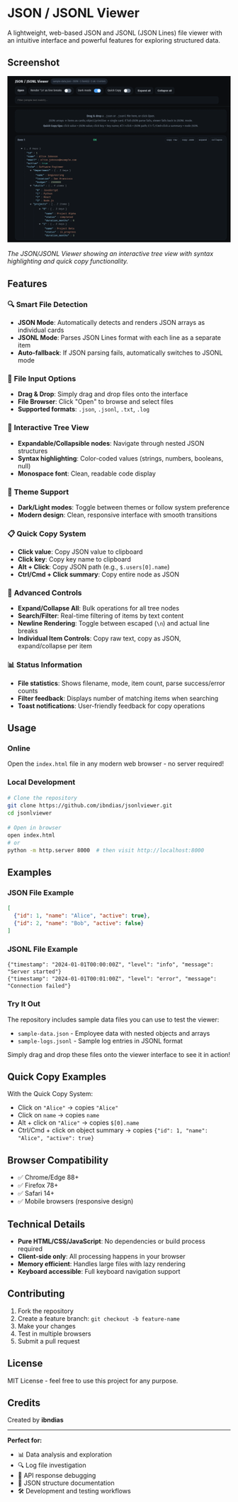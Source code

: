 # JSON / JSONL Viewer

A lightweight, web-based JSON and JSONL (JSON Lines) file viewer with an intuitive interface and powerful features for exploring structured data.

## Screenshot

![JSON/JSONL Viewer Interface](screenshots/jsonlviewer-demo.png)

*The JSON/JSONL Viewer showing an interactive tree view with syntax highlighting and quick copy functionality.*

## Features

### 🔍 **Smart File Detection**
- **JSON Mode**: Automatically detects and renders JSON arrays as individual cards
- **JSONL Mode**: Parses JSON Lines format with each line as a separate item
- **Auto-fallback**: If JSON parsing fails, automatically switches to JSONL mode

### 📁 **File Input Options**
- **Drag & Drop**: Simply drag and drop files onto the interface
- **File Browser**: Click "Open" to browse and select files
- **Supported formats**: `.json`, `.jsonl`, `.txt`, `.log`

### 🌳 **Interactive Tree View**
- **Expandable/Collapsible nodes**: Navigate through nested JSON structures
- **Syntax highlighting**: Color-coded values (strings, numbers, booleans, null)
- **Monospace font**: Clean, readable code display

### 🎨 **Theme Support**
- **Dark/Light modes**: Toggle between themes or follow system preference
- **Modern design**: Clean, responsive interface with smooth transitions

### 📋 **Quick Copy System**
- **Click value**: Copy JSON value to clipboard
- **Click key**: Copy key name to clipboard
- **Alt + Click**: Copy JSON path (e.g., `$.users[0].name`)
- **Ctrl/Cmd + Click summary**: Copy entire node as JSON

### 🔧 **Advanced Controls**
- **Expand/Collapse All**: Bulk operations for all tree nodes
- **Search/Filter**: Real-time filtering of items by text content
- **Newline Rendering**: Toggle between escaped (`\n`) and actual line breaks
- **Individual Item Controls**: Copy raw text, copy as JSON, expand/collapse per item

### 📊 **Status Information**
- **File statistics**: Shows filename, mode, item count, parse success/error counts
- **Filter feedback**: Displays number of matching items when searching
- **Toast notifications**: User-friendly feedback for copy operations

## Usage

### Online
Open the `index.html` file in any modern web browser - no server required!

### Local Development
```bash
# Clone the repository
git clone https://github.com/ibndias/jsonlviewer.git
cd jsonlviewer

# Open in browser
open index.html
# or
python -m http.server 8000  # then visit http://localhost:8000
```

## Examples

### JSON File Example
```json
[
  {"id": 1, "name": "Alice", "active": true},
  {"id": 2, "name": "Bob", "active": false}
]
```

### JSONL File Example
```jsonl
{"timestamp": "2024-01-01T00:00:00Z", "level": "info", "message": "Server started"}
{"timestamp": "2024-01-01T00:01:00Z", "level": "error", "message": "Connection failed"}
```

### Try It Out
The repository includes sample data files you can use to test the viewer:
- `sample-data.json` - Employee data with nested objects and arrays
- `sample-logs.jsonl` - Sample log entries in JSONL format

Simply drag and drop these files onto the viewer interface to see it in action!

## Quick Copy Examples

With the Quick Copy System:
- Click on `"Alice"` → copies `"Alice"`
- Click on `name` → copies `name`
- Alt + click on `"Alice"` → copies `$[0].name`
- Ctrl/Cmd + click on object summary → copies `{"id": 1, "name": "Alice", "active": true}`

## Browser Compatibility

- ✅ Chrome/Edge 88+
- ✅ Firefox 78+
- ✅ Safari 14+
- ✅ Mobile browsers (responsive design)

## Technical Details

- **Pure HTML/CSS/JavaScript**: No dependencies or build process required
- **Client-side only**: All processing happens in your browser
- **Memory efficient**: Handles large files with lazy rendering
- **Keyboard accessible**: Full keyboard navigation support

## Contributing

1. Fork the repository
2. Create a feature branch: `git checkout -b feature-name`
3. Make your changes
4. Test in multiple browsers
5. Submit a pull request

## License

MIT License - feel free to use this project for any purpose.

## Credits

Created by **ibndias**

---

**Perfect for:**
- 📊 Data analysis and exploration
- 🔍 Log file investigation
- 🧪 API response debugging
- 📝 JSON structure documentation
- 🛠️ Development and testing workflows
